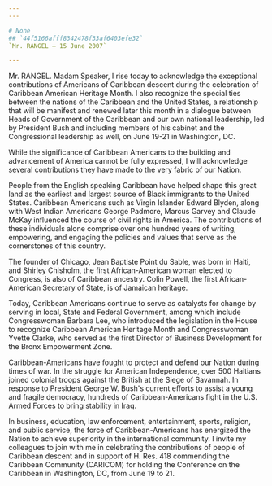 ```yaml
---
---

# None
## `44f5166afff8342478f33af6403efe32`
`Mr. RANGEL — 15 June 2007`

---
```



Mr. RANGEL. Madam Speaker, I rise today to acknowledge the 
exceptional contributions of Americans of Caribbean descent during the 
celebration of Caribbean American Heritage Month. I also recognize the 
special ties between the nations of the Caribbean and the United 
States, a relationship that will be manifest and renewed later this 
month in a dialogue between Heads of Government of the Caribbean and 
our own national leadership, led by President Bush and including 
members of his cabinet and the Congressional leadership as well, on 
June 19-21 in Washington, DC.

While the significance of Caribbean Americans to the building and 
advancement of America cannot be fully expressed, I will acknowledge 
several contributions they have made to the very fabric of our Nation.

People from the English speaking Caribbean have helped shape this 
great land as the earliest and largest source of Black immigrants to 
the United States. Caribbean Americans such as Virgin Islander Edward 
Blyden, along with West Indian Americans George Padmore, Marcus Garvey 
and Claude McKay influenced the course of civil rights in America. The 
contributions of these individuals alone comprise over one hundred 
years of writing, empowering, and engaging the policies and values that 
serve as the cornerstones of this country.

The founder of Chicago, Jean Baptiste Point du Sable, was born in 
Haiti, and Shirley Chisholm, the first African-American woman elected 
to Congress, is also of Caribbean ancestry. Colin Powell, the first 
African-American Secretary of State, is of Jamaican heritage.

Today, Caribbean Americans continue to serve as catalysts for change 
by serving in local, State and Federal Government, among which include 
Congresswoman Barbara Lee, who introduced the legislation in the House 
to recognize Caribbean American Heritage Month and Congresswoman 
Yvette Clarke, who served as the first Director of Business Development 
for the Bronx Empowerment Zone.


Caribbean-Americans have fought to protect and defend our Nation 
during times of war. In the struggle for American Independence, over 
500 Haitians joined colonial troops against the British at the Siege of 
Savannah. In response to President George W. Bush's current efforts to 
assist a young and fragile democracy, hundreds of Caribbean-Americans 
fight in the U.S. Armed Forces to bring stability in Iraq.

In business, education, law enforcement, entertainment, sports, 
religion, and public service, the force of Caribbean-Americans has 
energized the Nation to achieve superiority in the international 
community. I invite my colleagues to join with me in celebrating the 
contributions of people of Caribbean descent and in support of H. Res. 
418 commending the Caribbean Community (CARlCOM) for holding the 
Conference on the Caribbean in Washington, DC, from June 19 to 21.

